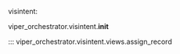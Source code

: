 visintent:

viper_orchestrator.visintent.__init__

::: viper_orchestrator.visintent.views.assign_record
